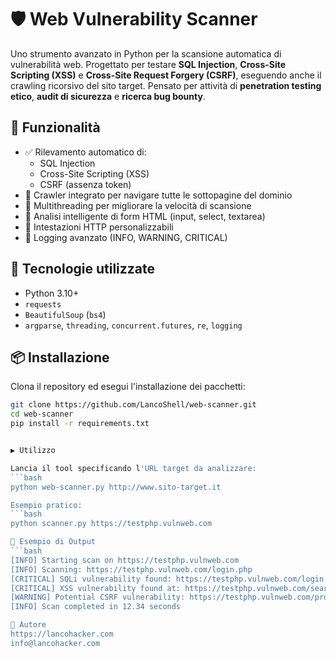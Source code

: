 # 🛡️ Web Vulnerability Scanner

Uno strumento avanzato in Python per la scansione automatica di vulnerabilità web. Progettato per testare **SQL Injection**, **Cross-Site Scripting (XSS)** e **Cross-Site Request Forgery (CSRF)**, eseguendo anche il crawling ricorsivo del sito target. Pensato per attività di **penetration testing etico**, **audit di sicurezza** e **ricerca bug bounty**.

## 🚀 Funzionalità

- ✅ Rilevamento automatico di:
  - SQL Injection
  - Cross-Site Scripting (XSS)
  - CSRF (assenza token)
- 🔎 Crawler integrato per navigare tutte le sottopagine del dominio
- 🔁 Multithreading per migliorare la velocità di scansione
- 🧠 Analisi intelligente di form HTML (input, select, textarea)
- 🪪 Intestazioni HTTP personalizzabili
- 📜 Logging avanzato (INFO, WARNING, CRITICAL)

## 🧰 Tecnologie utilizzate

- Python 3.10+
- `requests`
- `BeautifulSoup` (`bs4`)
- `argparse`, `threading`, `concurrent.futures`, `re`, `logging`

## 📦 Installazione

Clona il repository ed esegui l'installazione dei pacchetti:

```bash
git clone https://github.com/LancoShell/web-scanner.git
cd web-scanner
pip install -r requirements.txt


▶️ Utilizzo

Lancia il tool specificando l'URL target da analizzare:
```bash
python web-scanner.py http://www.sito-target.it

Esempio pratico:
```bash
python scanner.py https://testphp.vulnweb.com

🧪 Esempio di Output
```bash
[INFO] Starting scan on https://testphp.vulnweb.com
[INFO] Scanning: https://testphp.vulnweb.com/login.php
[CRITICAL] SQLi vulnerability found: https://testphp.vulnweb.com/login.php?vulntest=' OR '1'='1
[CRITICAL] XSS vulnerability found at: https://testphp.vulnweb.com/search.php
[WARNING] Potential CSRF vulnerability: https://testphp.vulnweb.com/profile
[INFO] Scan completed in 12.34 seconds

👤 Autore
https://lancohacker.com
info@lancohacker.com
